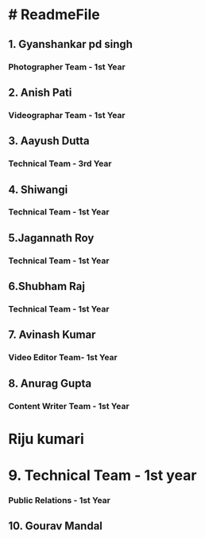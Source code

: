 <h1># ReadmeFile</h1>

<h2>1. Gyanshankar pd singh</h2>
    
<h3>Photographer Team - 1st Year</h3> 
    
<h2>2. Anish Pati</h2>
    
<h3>Videographar Team - 1st Year</h3>
    
<h2>3. Aayush Dutta</h2>
    
<h3>Technical Team - 3rd Year</h3>
    
<h2>4. Shiwangi</h2>
    
<h3>Technical Team - 1st Year</h3>
    
<h2>5.Jagannath Roy</h2>
    
<h3>Technical Team - 1st Year</h3>

<h2>6.Shubham Raj</h2>
    
<h3>Technical Team - 1st Year</h3>
    
<h2>7. Avinash Kumar</h2>
    
<h3>Video Editor Team- 1st Year</h3>
    
<h2>8. Anurag Gupta</h2>
    
<h3>Content Writer Team - 1st Year</h3>

<h1>Riju kumari</h1>

<h1>9. Technical Team - 1st year</h1>

<h3>Public Relations - 1st Year</h3>
    
<h2>10. Gourav Mandal </h2>